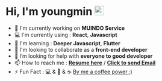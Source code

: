 # Hi, I'm youngmin <img src="https://media.giphy.com/media/hvRJCLFzcasrR4ia7z/giphy.gif" width="25px">

- 💪 I'm currently working on **MUINDO Service**
- 💻 I'm currently using : **React**, **Javascript**
- 🌱 I'm learning : **Deeper Javascript**, **Flutter**
- 👯 I'm looking to collaborate as a **front-end developer**
- 🤔 I’m looking for help with **everyone to good developer**
- 📫 How to reach me : **[Resume here](https://www.notion.so/a5318dc83cf7495cab136272b451ed6b)** / **[Click to send Email](https://youngminieo1005@gmail.com)** 
- ⚡️ Fun Fact : 💻 & 🎼 & ☕ [By me a coffee power :)](https://www.buymeacoffee.com/youngminss)  



<!-- ![Anurag's GitHub stats](https://github-readme-stats.vercel.app/api?username=youngminss&hide=stars&show_icons=true&theme=midnight-purple ) <br />
[![Top Langs](https://github-readme-stats.vercel.app/api/top-langs/?username=youngminss&layout=compact&theme=midnight-purple )](https://github.com/youngminss)
 -->
